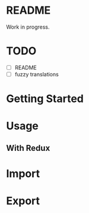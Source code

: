 # README

Work in progress.

# TODO
- [ ] README
- [ ] fuzzy translations

# Getting Started
# Usage
## With Redux
# Import
# Export
